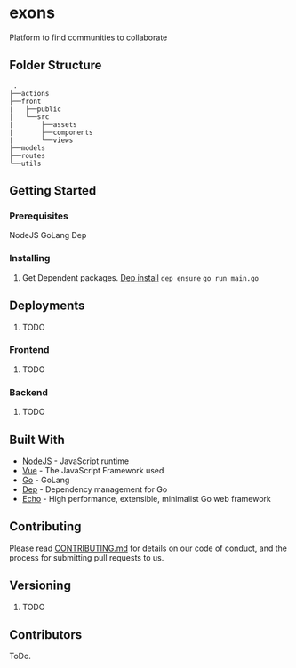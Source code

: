 # exons
Platform to find communities to collaborate

## Folder Structure

     .
    ├──actions
    ├──front
    |   ├──public
    │   └──src
    |       ├──assets
    |       ├──components
    |       └──views
    ├──models
    ├──routes
    └──utils

## Getting Started

### Prerequisites
NodeJS
GoLang
Dep

### Installing
1. Get Dependent packages.
[Dep install](https://golang.github.io/dep/docs/installation.html)
`dep ensure`
`go run main.go`

## Deployments
1. TODO

### Frontend
1. TODO

### Backend
1. TODO

## Built With

* [NodeJS](https://nodejs.org) - JavaScript runtime
* [Vue](https://vuejs.org/) - The JavaScript Framework used
* [Go](https://golang.org/) - GoLang
* [Dep](https://golang.github.io/dep/) - Dependency management for Go
* [Echo](https://echo.labstack.com/) - High performance, extensible, minimalist Go web framework


## Contributing

Please read [CONTRIBUTING.md](./CONTRIBUTING.md) for details on our code of conduct, and the process for submitting pull requests to us.

## Versioning
1. TODO

## Contributors

ToDo.
